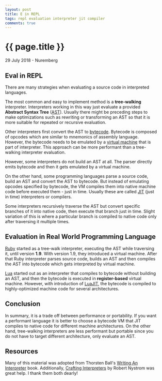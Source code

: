 ```yaml
---
layout: post
title: E in REPL
tags: repl evaluation interpreter jit compiler
comments: true
---
```


# {{ page.title }}

<p class="meta">29 July 2018 - Nuremberg</p>

## Eval in REPL

There are many strategies when evaluating a source code in interpreted
languages.

The most common and easy to implement method is a **tree-walking** interpreter.
Interpreters working in this way just evaluate a provided **Abstract Syntax
Tree** ([AST][ast]). Usually there might be preceding steps to make
optimizations such as rewriting or transforming an AST so that it is more
suitable for repeated or recursive evaluation.

Other interpreters first convert the AST to [bytecode][bytecode]. Bytecode is
composed of opcodes which are similar to mnemonics of assembly language.
However, the bytecode needs to be emulated by a [virtual machine][vm] that is
part of interpreter. This approach can be more performant than a tree-walking
interpreter evaluation.

However, some interpreters do not build an AST at all. The parser directly emits
bytecode and then it gets emulated by a virtual machine.

On the other hand, some programming languages parse a source code, build an AST
and convert the AST to bytecode. But instead of emulating opcodes specified by
bytecode, the VM compiles them into native machine code before executed them -
just in time. Usually these are called [JIT][jit] (just in time) interpreters or
compilers.

Some interpreters recursively traverse the AST but convert specific branches of
it into native code, then execute that branch just in time. Slight variation of
this is where a particular branch is compiled to native code only after
traversing it multiple times.

## Evaluation in Real World Programming Language

[Ruby][ruby] started as a tree-walk interpreter, executing the AST while
traversing it, until version **1.9**. With version 1.9, they introduced a
virtual machine. After that Ruby interpreter parses source code, builds an AST
and then compiles the AST into bytecode which gets interpreted by virtual
machine.

[Lua][lua] started out as an interpreter that compiles to bytecode without
building an AST, and then the bytecode is executed in **register-based** virtual
machine. However, with introduction of [LuaJIT][luajit], the bytecode is
compiled to highly-optimized machine code for several architectures.

## Conclusion

In summary, it is a trade off between performance or portability. If you want a
performant language it is better to choose a bytecode VM that JIT compiles to
native code for different machine architectures. On the other hand, tree-walking
interpreters are less performant but portable since you do not have to target
different architecture, only evaluate an AST.

## Resources

Many of this material was adopted from Thorsten Ball's [Writing An
Interpreter][monkeylang] book. Additionally, [Crafting Interpreters][ci] by
Robert Nystrom was great help. I thank them both dearly!

[ast]: https://en.wikipedia.org/wiki/Abstract_syntax_tree
[bytecode]: https://en.wikipedia.org/wiki/Bytecode
[vm]: https://en.wikipedia.org/wiki/Virtual_machine
[jit]: https://en.wikipedia.org/wiki/Just-in-time_compilation
[ruby]: https://www.ruby-lang.org/en/
[lua]: https://www.lua.org/
[luajit]: http://luajit.org/
[monkeylang]: https://interpreterbook.com/
[ci]: http://craftinginterpreters.com/
